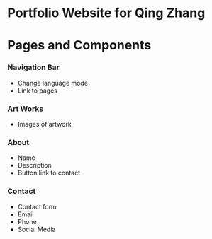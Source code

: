 # Portfolio Website for Qing Zhang


# Pages and Components
### Navigation Bar
- Change language mode
- Link to pages

### Art Works
- Images of artwork
### About
- Name
- Description
- Button link to contact
### Contact
- Contact form
- Email
- Phone
- Social Media
